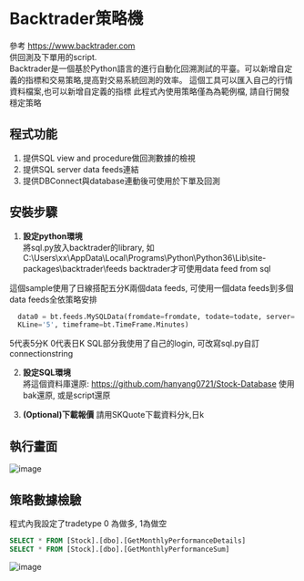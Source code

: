 # Backtrader策略機 

參考 <https://www.backtrader.com> </br>
供回測及下單用的script. </br>
Backtrader是一個基於Python語言的進行自動化回溯測試的平臺。可以新增自定義的指標和交易策略,提高對交易系統回測的效率。 
這個工具可以匯入自己的行情資料檔案,也可以新增自定義的指標
此程式內使用策略僅為為範例檔, 請自行開發穩定策略

## 程式功能
1. 提供SQL view and procedure做回測數據的檢視
2. 提供SQL server data feeds連結
3. 提供DBConnect與database連動後可使用於下單及回測

## 安裝步驟
1. **設定python環境**  
將sql.py放入backtrader的library, 如C:\Users\xx\AppData\Local\Programs\Python\Python36\Lib\site-packages\backtrader\feeds
backtrader才可使用data feed from sql

  這個sample使用了日線搭配五分K兩個data feeds, 可使用一個data feeds到多個data feeds全依策略安排
```python
  data0 = bt.feeds.MySQLData(fromdate=fromdate, todate=todate, server='localhost', username='trader', password='trader', stockID='TX00', 
  KLine='5', timeframe=bt.TimeFrame.Minutes)
```
  5代表5分K
  0代表日K
  SQL部分我使用了自己的login, 可改寫sql.py自訂connectionstring

2. **設定SQL環境**  
將這個資料庫還原: https://github.com/hanyang0721/Stock-Database
使用bak還原, 或是script還原

3. **(Optional)下載報價**
請用SKQuote下載資料分k,日k

## 執行畫面
![image](https://github.com/hanyang0721/Backtrader/blob/master/strat.PNG)

## 策略數據檢驗
程式內我設定了tradetype 0 為做多, 1為做空
```sql
SELECT * FROM [Stock].[dbo].[GetMonthlyPerformanceDetails] 
SELECT * FROM [Stock].[dbo].[GetMonthlyPerformanceSum]
```
![image](https://github.com/hanyang0721/Backtrader/blob/master/backtrader.PNG)
